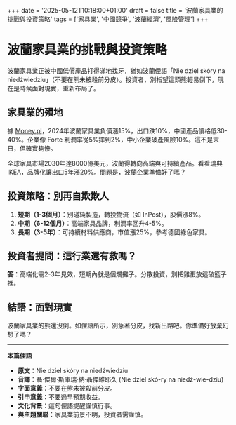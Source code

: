 +++
date = '2025-05-12T10:18:00+01:00'
draft = false
title = '波蘭家具業的挑戰與投資策略'
tags = ['家具業', '中國競爭', '波蘭經濟', '風險管理']
+++

# 波蘭家具業的挑戰與投資策略

波蘭家具業正被中國低價產品打得滿地找牙，猶如波蘭俚語「Nie dziel skóry na niedźwiedziu」（不要在熊未被殺前分皮）。投資者，別指望這頭熊輕易倒下，現在是時候面對現實，重新布局了。

## 家具業的殞地

據 [Money.pl](https://www.money.pl/gospodarka/konkurencja-z-chin-dobija-polskie-meble-rosna-dlugi-7155804287126048a.html)，2024年波蘭家具業負債漲15%，出口跌10%，中國產品價格低30-40%。企業像 Forte 利潤率從5%摔到2%，中小企業破產風險10%。這不是末日，但確實夠慘。

全球家具市場2030年達8000億美元，波蘭得轉向高端與可持續產品。看看瑞典 IKEA，品牌化讓出口5年漲20%。問題是，波蘭企業準備好了嗎？

## 投資策略：別再自欺欺人

1. **短期（1-3個月）**：別碰純製造，轉投物流（如 InPost），股價漲8%。
2. **中期（6-12個月）**：高端家具品牌，利潤率回升4-5%。
3. **長期（3-5年）**：可持續材料供應商，市值漲25%，參考德國綠色家具。

## 投資者提問：這行業還有救嗎？

**答**：高端化需2-3年見效，短期內就是個爛攤子。分散投資，別把雞蛋放這破籃子裡。

## 結語：面對現實

波蘭家具業的熊還沒倒。如俚語所示，別急著分皮，找新出路吧。你準備好放棄幻想了嗎？

---

**本篇俚語**

- **原文**：Nie dziel skóry na niedźwiedziu  
- **音譯**：聶·傑爾·斯庫瑞·納·聶傑維耶久 (Niè dziel skó-ry na niedź-wie-dziu)  
- **字面意義**：不要在熊未被殺前分皮。  
- **引申意義**：不要過早預期收益。  
- **文化背景**：這句俚語提醒謹慎行事。  
- **與主題關聯**：家具業前景不明，投資者需謹慎。
